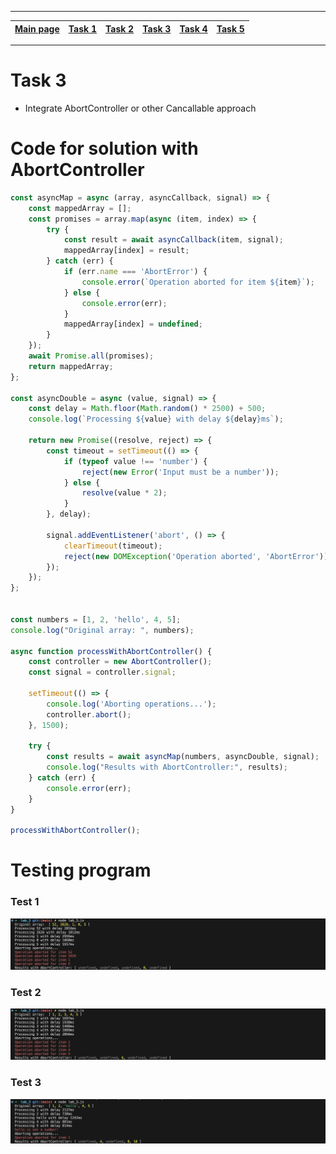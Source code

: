 
---
| [Main page](../) | [Task 1](../lab_1/) | [Task 2](../lab_2/) | [Task 3](../lab_3/) | [Task 4](../lab_4/) | [Task 5](../lab_5/) |
| --- | --- | --- | --- | --- | --- |
---

# Task 3
* Integrate AbortController or other Cancallable approach


# Code for solution with AbortController
```javascript
const asyncMap = async (array, asyncCallback, signal) => {
    const mappedArray = [];
    const promises = array.map(async (item, index) => {
        try {
            const result = await asyncCallback(item, signal);
            mappedArray[index] = result;
        } catch (err) {
            if (err.name === 'AbortError') {
                console.error(`Operation aborted for item ${item}`);
            } else {
                console.error(err);
            }
            mappedArray[index] = undefined;
        }
    });
    await Promise.all(promises);
    return mappedArray;
};

const asyncDouble = async (value, signal) => {
    const delay = Math.floor(Math.random() * 2500) + 500;
    console.log(`Processing ${value} with delay ${delay}ms`);

    return new Promise((resolve, reject) => {
        const timeout = setTimeout(() => {
            if (typeof value !== 'number') {
                reject(new Error('Input must be a number'));
            } else {
                resolve(value * 2);
            }
        }, delay);

        signal.addEventListener('abort', () => {
            clearTimeout(timeout);
            reject(new DOMException('Operation aborted', 'AbortError'));
        });
    });
};


const numbers = [1, 2, 'hello', 4, 5];
console.log("Original array: ", numbers);

async function processWithAbortController() {
    const controller = new AbortController();
    const signal = controller.signal;

    setTimeout(() => {
        console.log('Aborting operations...');
        controller.abort();
    }, 1500);

    try {
        const results = await asyncMap(numbers, asyncDouble, signal);
        console.log("Results with AbortController:", results);
    } catch (err) {
        console.error(err);
    }
}

processWithAbortController();
```

# Testing program

### Test 1
<img src="./media/lab_3_test_1.png">

### Test 2
<img src="./media/lab_3_test_2.png">

### Test 3
<img src="./media/lab_3_test_3.png">